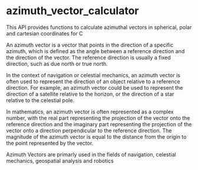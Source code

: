 # azimuth_vector_calculator
This API provides functions to calculate azimuthal vectors in spherical, polar and cartesian coordinates for C

An azimuth vector is a vector that points in the direction of a specific azimuth, which is defined as the angle between a reference direction and the direction of the vector. The reference direction is usually a fixed direction, such as due north or true north.

In the context of navigation or celestial mechanics, an azimuth vector is often used to represent the direction of an object relative to a reference direction. For example, an azimuth vector could be used to represent the direction of a satellite relative to the horizon, or the direction of a star relative to the celestial pole.

In mathematics, an azimuth vector is often represented as a complex number, with the real part representing the projection of the vector onto the reference direction and the imaginary part representing the projection of the vector onto a direction perpendicular to the reference direction. The magnitude of the azimuth vector is equal to the distance from the origin to the point represented by the vector.

Azimuth Vectors are primarly used in the fields of navigation, celestial mechanics, geospatial analysis and robotics